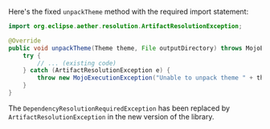 Here's the fixed `unpackTheme` method with the required import statement:

```java
import org.eclipse.aether.resolution.ArtifactResolutionException;

@Override
public void unpackTheme(Theme theme, File outputDirectory) throws MojoExecutionException {
    try {
        // ... (existing code)
    } catch (ArtifactResolutionException e) {
        throw new MojoExecutionException("Unable to unpack theme " + theme.getId() + ": " + e.getMessage(), e);
    }
}
```

The `DependencyResolutionRequiredException` has been replaced by `ArtifactResolutionException` in the new version of the library.